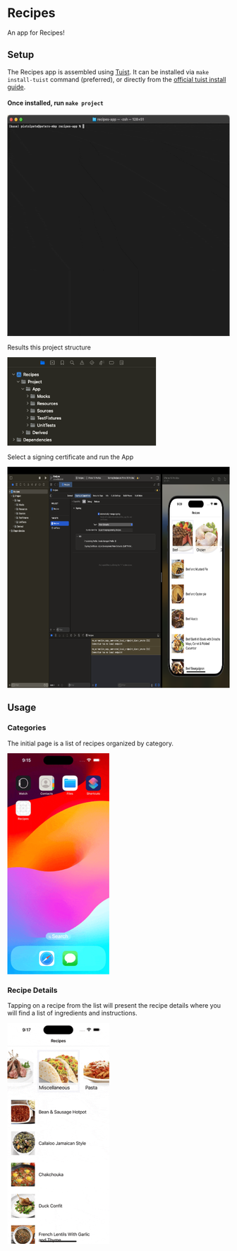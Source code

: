 # Recipes
An app for Recipes!

## Setup
The Recipes app is assembled using [Tuist](https://tuist.io/). It can be installed via `make install-tuist` command (preferred), or directly from the [ official tuist install guide](https://docs.tuist.io/guides/quick-start/install-tuist).

#### Once installed, run `make project`

<img src="docs/resources/make-recipe-project.gif" alt="`make project` demo" height="500">

Results this project structure

<img src="docs/resources/project-structure.png" alt="`Project Structure" height="200">

Select a signing certificate and run the App

<img src="docs/resources/signing-team.png" alt="Signing Team" height="500">

## Usage
### Categories
The initial page is a list of recipes organized by category.

<img src="docs/resources/categories-screen.gif" alt="Categories" height="500">

### Recipe Details
Tapping on a recipe from the list will present the recipe details where you will find a list of ingredients and instructions.

<img src="docs/resources/recipe-details-screen.gif" alt="Recipe Details" height="500">